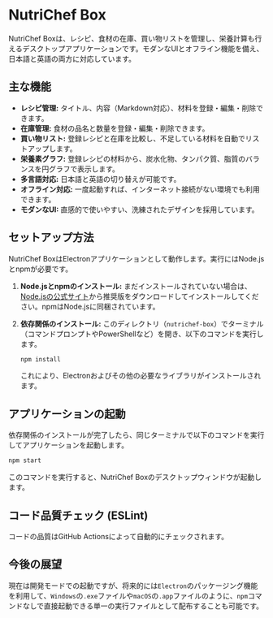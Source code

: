 # NutriChef Box

NutriChef Boxは、レシピ、食材の在庫、買い物リストを管理し、栄養計算も行えるデスクトップアプリケーションです。モダンなUIとオフライン機能を備え、日本語と英語の両方に対応しています。

## 主な機能

*   **レシピ管理:** タイトル、内容（Markdown対応）、材料を登録・編集・削除できます。
*   **在庫管理:** 食材の品名と数量を登録・編集・削除できます。
*   **買い物リスト:** 登録レシピと在庫を比較し、不足している材料を自動でリストアップします。
*   **栄養素グラフ:** 登録レシピの材料から、炭水化物、タンパク質、脂質のバランスを円グラフで表示します。
*   **多言語対応:** 日本語と英語の切り替えが可能です。
*   **オフライン対応:** 一度起動すれば、インターネット接続がない環境でも利用できます。
*   **モダンなUI:** 直感的で使いやすい、洗練されたデザインを採用しています。

## セットアップ方法

NutriChef BoxはElectronアプリケーションとして動作します。実行にはNode.jsとnpmが必要です。

1.  **Node.jsとnpmのインストール:**
    まだインストールされていない場合は、[Node.jsの公式サイト](https://nodejs.org/)から推奨版をダウンロードしてインストールしてください。npmはNode.jsに同梱されています。

2.  **依存関係のインストール:**
    このディレクトリ（`nutrichef-box`）でターミナル（コマンドプロンプトやPowerShellなど）を開き、以下のコマンドを実行します。
    ```bash
    npm install
    ```
    これにより、Electronおよびその他の必要なライブラリがインストールされます。

## アプリケーションの起動

依存関係のインストールが完了したら、同じターミナルで以下のコマンドを実行してアプリケーションを起動します。

```bash
npm start
```

このコマンドを実行すると、NutriChef Boxのデスクトップウィンドウが起動します。

## コード品質チェック (ESLint)

コードの品質はGitHub Actionsによって自動的にチェックされます。

## 今後の展望

現在は開発モードでの起動ですが、将来的には`Electron`のパッケージング機能を利用して、`Windows`の`.exe`ファイルや`macOS`の`.app`ファイルのように、`npm`コマンドなしで直接起動できる単一の実行ファイルとして配布することも可能です。

<!-- Test commit for remote URL update -->
